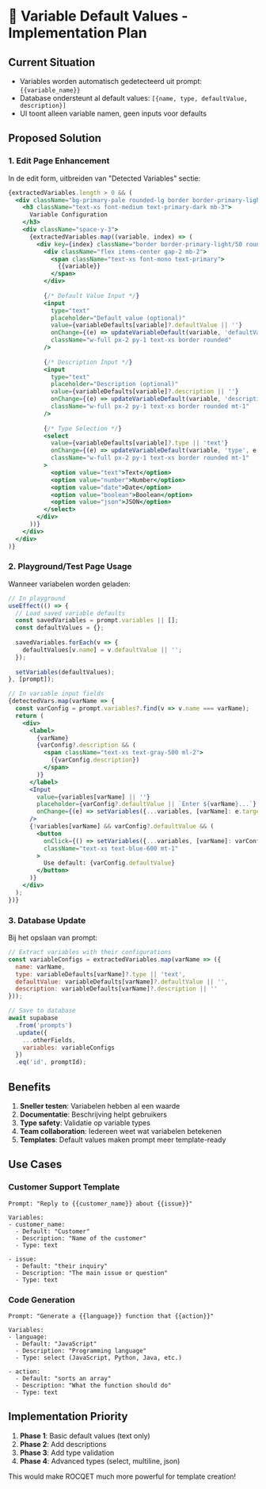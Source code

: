 # 🎯 Variable Default Values - Implementation Plan

## Current Situation
- Variables worden automatisch gedetecteerd uit prompt: `{{variable_name}}`
- Database ondersteunt al default values: `[{name, type, defaultValue, description}]`
- UI toont alleen variable namen, geen inputs voor defaults

## Proposed Solution

### 1. Edit Page Enhancement
In de edit form, uitbreiden van "Detected Variables" sectie:

```jsx
{extractedVariables.length > 0 && (
  <div className="bg-primary-pale rounded-lg border border-primary-light p-4">
    <h3 className="text-xs font-medium text-primary-dark mb-3">
      Variable Configuration
    </h3>
    <div className="space-y-3">
      {extractedVariables.map((variable, index) => (
        <div key={index} className="border border-primary-light/50 rounded p-2">
          <div className="flex items-center gap-2 mb-2">
            <span className="text-xs font-mono text-primary">
              {{variable}}
            </span>
          </div>
          
          {/* Default Value Input */}
          <input
            type="text"
            placeholder="Default value (optional)"
            value={variableDefaults[variable]?.defaultValue || ''}
            onChange={(e) => updateVariableDefault(variable, 'defaultValue', e.target.value)}
            className="w-full px-2 py-1 text-xs border rounded"
          />
          
          {/* Description Input */}
          <input
            type="text"
            placeholder="Description (optional)"
            value={variableDefaults[variable]?.description || ''}
            onChange={(e) => updateVariableDefault(variable, 'description', e.target.value)}
            className="w-full px-2 py-1 text-xs border rounded mt-1"
          />
          
          {/* Type Selection */}
          <select
            value={variableDefaults[variable]?.type || 'text'}
            onChange={(e) => updateVariableDefault(variable, 'type', e.target.value)}
            className="w-full px-2 py-1 text-xs border rounded mt-1"
          >
            <option value="text">Text</option>
            <option value="number">Number</option>
            <option value="date">Date</option>
            <option value="boolean">Boolean</option>
            <option value="json">JSON</option>
          </select>
        </div>
      ))}
    </div>
  </div>
)}
```

### 2. Playground/Test Page Usage
Wanneer variabelen worden geladen:

```jsx
// In playground
useEffect(() => {
  // Load saved variable defaults
  const savedVariables = prompt.variables || [];
  const defaultValues = {};
  
  savedVariables.forEach(v => {
    defaultValues[v.name] = v.defaultValue || '';
  });
  
  setVariables(defaultValues);
}, [prompt]);

// In variable input fields
{detectedVars.map(varName => {
  const varConfig = prompt.variables?.find(v => v.name === varName);
  return (
    <div>
      <label>
        {varName}
        {varConfig?.description && (
          <span className="text-xs text-gray-500 ml-2">
            ({varConfig.description})
          </span>
        )}
      </label>
      <Input
        value={variables[varName] || ''}
        placeholder={varConfig?.defaultValue || `Enter ${varName}...`}
        onChange={(e) => setVariables({...variables, [varName]: e.target.value})}
      />
      {!variables[varName] && varConfig?.defaultValue && (
        <button
          onClick={() => setVariables({...variables, [varName]: varConfig.defaultValue})}
          className="text-xs text-blue-600 mt-1"
        >
          Use default: {varConfig.defaultValue}
        </button>
      )}
    </div>
  );
})}
```

### 3. Database Update
Bij het opslaan van prompt:

```javascript
// Extract variables with their configurations
const variableConfigs = extractedVariables.map(varName => ({
  name: varName,
  type: variableDefaults[varName]?.type || 'text',
  defaultValue: variableDefaults[varName]?.defaultValue || '',
  description: variableDefaults[varName]?.description || ''
}));

// Save to database
await supabase
  .from('prompts')
  .update({
    ...otherFields,
    variables: variableConfigs
  })
  .eq('id', promptId);
```

## Benefits

1. **Sneller testen**: Variabelen hebben al een waarde
2. **Documentatie**: Beschrijving helpt gebruikers
3. **Type safety**: Validatie op variable types
4. **Team collaboration**: Iedereen weet wat variabelen betekenen
5. **Templates**: Default values maken prompt meer template-ready

## Use Cases

### Customer Support Template
```
Prompt: "Reply to {{customer_name}} about {{issue}}"

Variables:
- customer_name: 
  - Default: "Customer"
  - Description: "Name of the customer"
  - Type: text
  
- issue:
  - Default: "their inquiry"
  - Description: "The main issue or question"
  - Type: text
```

### Code Generation
```
Prompt: "Generate a {{language}} function that {{action}}"

Variables:
- language:
  - Default: "JavaScript"
  - Description: "Programming language"
  - Type: select (JavaScript, Python, Java, etc.)
  
- action:
  - Default: "sorts an array"
  - Description: "What the function should do"
  - Type: text
```

## Implementation Priority

1. **Phase 1**: Basic default values (text only)
2. **Phase 2**: Add descriptions
3. **Phase 3**: Add type validation
4. **Phase 4**: Advanced types (select, multiline, json)

This would make ROCQET much more powerful for template creation!